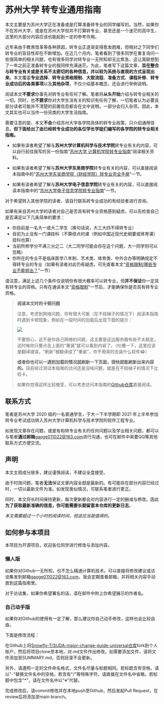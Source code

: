 # 苏州大学 转专业通用指南

本文主要是为苏州大学正在准备或是打算准备转专业的同学编写的。当然，如果你不在苏州大学，或是在苏州大学但并不打算转专业，甚至还是一个迷茫的高中生，这里的大部分内容应该也能起到一定的参考作用。

近年来由于教育改革等各种原因，转专业正逐渐变得愈发困难，但相对之下同学们转专业的盲目性却在不断增加。在近几个月内，笔者看到了很多同学在重复询问一些很简单的相关问题，也有很多同学对转专业一无所知却无比焦急，这让我联想到了一年之前正准备转专业的我同样充满迷茫。为此，笔者写下这篇文章，**旨在整合与转专业有关或是关系不太密切的各种信息，并以较为系统与直观的方式呈现出来**。本文覆盖**专业选择**、**转专业资格限制**、**大致流程**、**准备方式**、**课程补修**、**转专业成功后的各类事项**以及**其他杂项**，不仅介绍基本概念，还会进行举例说明。

阅读本文**不要求**你事先对转专业有任何了解。笔者将**从头开始**介绍与转专业相关的一切。同时，也**不要求**你对大学生活有关的知识有任何了解，一切笔者认为必要且部分读者可能并不清楚的前置信息都会在文中说明，一部分会归入杂项。因此，本文其实也可以当作一份另类的大学生活指南。

需要注意的是，本文**不会**介绍苏州大学各学院具体的转专业政策，只介绍通用信息。**但下面给出了由已经转专业成功的各位学长学姐们编写的各学院的转专业相关指南。**

- 如果有读者希望了解与**苏州大学计算机科学与技术学院**转专业有关的内容，可以自行前往我写的另一份指南“[苏州大学 计算机学院转专业指南](https://gaoge011022.gitbook.io/suda-major-change-guide-cs)”阅读相关资料。

- 如果有读者希望了解与**苏州大学东吴商学院**转专业有关的内容，可以直接阅读本指南中的“[苏州大学东吴商学院（财经学院）转专业完全手册](苏州大学东吴商学院（财经学院）转专业完全手册/README.md)”一节。

- 如果有读者希望了解与**苏州大学电子信息学院**转专业有关的内容，可以直接阅读本指南中的“[苏州大学电子信息学院转专业指南](苏州大学电子信息学院转专业指南/README.md)”一节。

对于希望转入其他学院的读者，请自行联系转专业成功的有经验者进行咨询。

如果有来自苏州大学的读者对自己是否具有转专业资格感到疑虑，可以先检查自己是否满足以下几条简单的要求：

- 你目前是一名大一或大二学生（换句话说，大三大四不得转专业）
- 目前为止没有一门课挂科（不算绩点的课（例如中国近现代史纲要或体育课）挂科也算）
- 当前所修学分不满三分之二（大二同学可能会存在这个问题，大一同学则可以忽略）
- 你所在的专业不是临床医学八年制、艺术类、体育类、中外合办等明确规定不得转专业的专业（如果有读者对此仍有疑虑，可先查看本文“[资格限制/哪些专业不能转出？](资格限制/哪些专业不能转出？.md)”一节）

请注意，满足上述几个条件仅说明你有很大概率可以转专业，但**并不保证**你一定具有转专业的资格。只有在通读本文“[资格限制](资格限制/R)”一节后，才能确保你是否具有转专业资格。

> **阅读本文时的卡顿问题**
>
> 注意，考虑到网络问题，你有很大可能（在不挂梯子的情况下）阅读本指南时遇到卡顿现象，例如在一段时间的加载后出现下面的提示：
>
> ![](https://s3.bmp.ovh/imgs/2022/06/16/b7b8ad38e67fb081.png)
>
> 不要担心，这不是你自己网络的问题，这主要是这边服务器有些不太稳定。这时候你只要点击上面的“重装”就可以看到内容了。（吐槽一下，这里应该是翻译错误，“刷新”被翻译成了“重装”，你不用真的去装什么软件😂）
>
> <b>或者你也可以一遇到加载的情况就刷新一下页面，很快就能刷新出来内容的。</b>目前经过测试本指南的访问还是没啥问题，就是在不挂梯子的情况下比较卡。
>
> 如果你觉得这样比较难受，可以考虑访问本指南的[Github仓库](https://github.com/Snowfly-T/SUDA-major-change-guide-universal)直接阅读。

## 联系方式

笔者是苏州大学 2020 级的一名普通学生，于大一下半学期即 2021 年上半年参加转专业考试成功转入苏州大学计算机科学与技术学院的软件工程专业。

如发现文章存在问题，或是有和转专业有关的任何问题以及学业相关问题，都可以与笔者**通过邮箱**[gaoge011022@163.com](mailto:gaoge011022@163.com)进行沟通，也可在邮件中索要QQ等其他联系方式方便交流。

## 声明

本文主观成分居多，建议谨慎阅读，不建议全盘接受。

由于时效问题，笔者**无法**保证文章内容全部是最新的。有可能存在部分内容已经过时，一切以最新文件为准。如发现类似情况，可联系笔者进行更正。

同时，本文将长时间保持更新，每次更新都会对内容进行一定的删减与修改。因此**为了获取最新准确的信息，你可能需要长期留意本仓库的更新日志**。

*本文需要超过一个小时的阅读时间，但这应当是值得的。*

## 如何参与本项目

本项目为开源项目，欢迎各位同学进行修改与添加内容。

### 懒人版

如果你对Github一无所知，也不怎么精通计算机技术。可以直接将修改建议或访谈集发到邮箱[gaoge011022@163.com](mailto:gaoge011022@163.com)，我会定期查看邮箱，并将相关内容手动放到这篇指南里。

对于访谈集，如果你希望署名的话，请在邮件中附上你希望展示的作者名。

### 自己动手版

如果你对Github的使用有一定了解，那么建议你自己动手修改，这样也会比较自由。

下面是修改流程：

在Github上将[Snowfly-T/SUDA-major-change-guide-universal仓库](https://github.com/Snowfly-T/SUDA-major-change-guide-universal)fork到个人账户，然后将项目clone至本地，对.md文件作出修改。如需要添加文件，请将文件添加至SUMMARY.md，否则目录不会更新。

另外，请遵照一定的文件命名格式，文件名尽量与标题相同。若标题含有空格，请以"-"替换文件名中的空格，若含有"/"等特殊字符，请直接在文件名中省略，若标题中包含"*"，请在文件名中以"※"代替。

完成修改后，请commit修改并在本地push至Github，然后发起Pull Request，在review后将添加至main branch。
